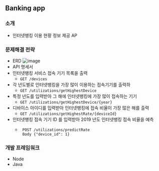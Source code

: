 ## Banking app

### 소개
- 인터넷뱅킹 이용 현황 정보 제공 AP 

### 문제해결 전략
- ERD
![image](https://user-images.githubusercontent.com/5827617/65154570-b2a22180-da66-11e9-8fe2-f538fb54437e.png)
- API 명세서
 - 인터넷뱅킹 서비스 접속 기기 목록을 출력
    - `GET /devices`
 - 각 년도별로 인터넷뱅킹을 가장 많이 이용하는 접속기기를 출력하
    - `GET /utilizations/getHighestDevice`
 - 특정 년도를 입력받아 그 해에 인터넷뱅킹에 가장 많이 접속하는 기기
    - `GET /utilizations/getHighestDevice/{year}`
 - 디바이스 아이디를 입력받아 인터넷뱅킹에 접속 비율이 가장 많은 해를 출력
    - `GET /utilizations/getHighestRate/{deviceId}`
 - 인터넷뱅킹 접속 기기 ID 를 입력받아 2019 년도 인터넷뱅킹 접속 비율을 예측
    - ```
       POST /utilizations/predictRate
       Body {"device_id": 1}
      ```


### 개발 프레임워크 
- Node
- Java
